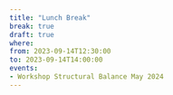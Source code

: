 ```yaml
---
title: "Lunch Break"
break: true
draft: true
where:
from: 2023-09-14T12:30:00
to: 2023-09-14T14:00:00
events:
- Workshop Structural Balance May 2024
---
```

